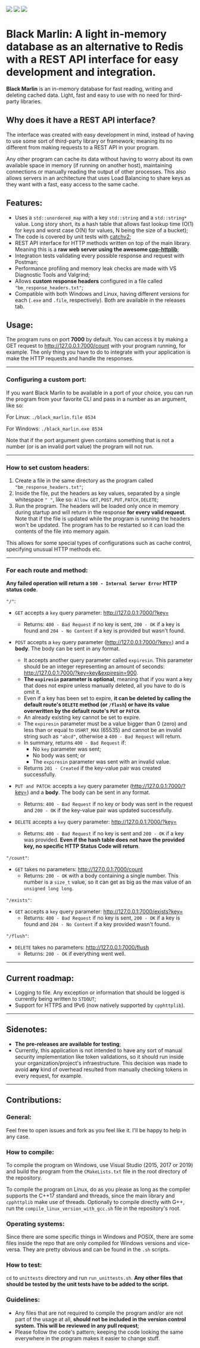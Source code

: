 ![](https://img.shields.io/github/repo-size/JustAn0therDev/black-marlin) ![](https://img.shields.io/github/license/JustAn0therDev/black-marlin) ![](https://img.shields.io/github/downloads/JustAn0therDev/black-marlin/total)

# Black Marlin: A light in-memory database as an alternative to Redis with a REST API interface for easy development and integration.
**Black Marlin** is an in-memory database for fast reading, writing and deleting cached data. Light, fast and easy to use with no need for third-party libraries.


## Why does it have a REST API interface?
The interface was created with easy development in mind, instead of having to use some sort of third-party library or framework; meaning its no different from making requests to a REST API in your program.

Any other program can cache its data without having to worry about its own available space in memory (if running on another host), maintaining connections or manually reading the output of other processes.
This also allows servers in an architecture that uses Load Balancing to share keys as they want with a fast, easy access to the same cache.


## Features:
- Uses a `std::unordered_map` with a key `std::string` and a `std::string*` value. Long story short, its a hash table that allows fast lookup time (O(1) for keys and worst case O(N) for values, N being the size of a bucket);
- The code is covered by unit tests with [catchv2](https://github.com/catchorg/Catch2);
- REST API interface for HTTP methods written on top of the main library. Meaning this is a **raw web server using the awesome [cpp-httplib](https://github.com/yhirose/cpp-httplib)**;
- Integration tests validating every possible response and request with Postman;
- Performance profiling and memory leak checks are made with VS Diagnostic Tools and Valgrind;
- Allows **custom response headers** configured in a file called `"bm_response_headers.txt"`;
- Compatible with both Windows and Linux, having different versions for each (`.exe` and `.file`, respectively). Both are available in the releases tab.

## Usage:
The program runs on port **7000** by default. You can access it by making a GET request to http://127.0.0.1:7000/count with your program running, for example.
The only thing you have to do to integrate with your application is make the HTTP requests and handle the responses.

--------------------------
### Configuring a custom port:
If you want Black Marlin to be available in a port of your choice, you can run the program from your favorite CLI and pass in a number as an argument, like so:

For Linux:
`./black_marlin.file 8534`

For Windows:
`./black_marlin.exe 8534`

Note that if the port argument given contains something that is not a number (or is an invalid port value) the program will not run.

--------------------------

### How to set custom headers:

1. Create a file in the same directory as the program called `"bm_response_headers.txt"`;
2. Inside the file, put the headers as key values, separated by a single whitespace `" "`, like so: `Allow GET,POST,PUT,PATCH,DELETE`;
3. Run the program. The headers will be loaded only once in memory during startup and will return in the response **for every valid request**. Note that if the file is updated while the program is running the headers won't be updated. The program has to be restarted so it can load the contents of the file into memory again.

This allows for some special types of configurations such as cache control, specifying unusual HTTP methods etc.

--------------------------
### For each route and method:
**Any failed operation will return a `500 - Internal Server Error` HTTP status code**.


`"/"`:
- `GET` accepts a `key` query parameter: http://127.0.0.1:7000/?key=
	- Returns: `400 - Bad Request` if no key is sent, `200 - OK` if a key is found and `204 - No Content` if a key is provided but wasn't found.

- `POST` accepts a `key` query parameter (http://127.0.0.1:7000/?key=) and a **body**. The body can be sent in any format.
	- It accepts another query parameter called `expiresin`. This parameter should be an integer representing an amount of seconds: http://127.0.0.1:7000/?key=key&expiresin=900.
	- **The `expiresin` parameter is optional**, meaning that if you want a key that does not expire unless manually deleted, all you have to do is omit it.
	- Even if a key has been set to expire, **it can be deleted by calling the default route's `DELETE` method (or `/flush`) or have its value overwritten by the default route's `PUT` or `PATCH`**.
	- An already existing key cannot be set to expire.
	- The `expiresin` parameter must be a value bigger than 0 (zero) and less than or equal to `USHRT_MAX` (65535) and cannot be an invalid string such as `"abcd"`, otherwise a `400 - Bad Request` will return.
	- In summary, returns `400 - Bad Request` if:
		- No `key` parameter was sent;
		- No body was sent; or
		- The `expiresin` parameter was sent with an invalid value.
	- Returns `201 - Created` if the key-value pair was created successfully.

- `PUT and PATCH`: accepts a `key` query parameter (http://127.0.0.1:7000/?key=) and a **body**. The body can be sent in any format.
	- Returns: `400 - Bad Request` if no key or body was sent in the request and `200 - OK` if the key-value pair was updated successfully.

- `DELETE` accepts a `key` query parameter: http://127.0.0.1:7000/?key=
	- Returns: `400 - Bad Request` if no key is sent and `200 - OK` if a key was provided. **Even if the hash table does not have the provided key, no specific HTTP Status Code will return**.

`"/count"`:
- `GET` takes no parameters: http://127.0.0.1:7000/count
	- Returns: `200 - OK` with a body containing a single number. This number is a `size_t` value, so it can get as big as the max value of an `unsigned long long`.

`"/exists"`:
- `GET` accepts a `key` query parameter: http://127.0.0.1:7000/exists?key=
	- Returns: `400 - Bad Request` if no key is sent, `200 - OK` if a key is found and `204 - No Content` if a key provided wasn't found.

`"/flush"`:
- `DELETE` takes no parameters: http://127.0.0.1:7000/flush
	- Returns: `200 - OK` if everything went well.

---------------------------
## Current roadmap:
- Logging to file. Any exception or information that should be logged is currently being written to `STDOUT`;
- Support for HTTPS and IPv6 (now natively supported by `cpphttplib`).
---------------------------
## Sidenotes:
- **The pre-releases are available for testing**;
- Currently, this application is not intended to have any sort of manual security implementation like token validations, so it should run inside your organization/project's infraestructure. This decision was made to avoid **any** kind of overhead resulted from manually checking tokens in every request, for example.

---------------------------
## Contributions:

### General:
Feel free to open issues and fork as you feel like it. I'll be happy to help in any case.

### How to compile:
To compile the program on Windows, use Visual Studio (2015, 2017 or 2019) and build the program from the `CMakeLists.txt` file in the root directory of the repository.

To compile the program on Linux, do as you please as long as the compiler supports the C++17 standard and threads, since the main library and `cpphttplib` make use of threads. Optionally to compile directly with G++, run the `compile_linux_version_with_gcc.sh` file in the repository's root.

### Operating systems:
Since there are some specific things in Windows and POSIX, there are some files inside the repo that are only compiled for Windows versions and vice-versa. They are pretty
obvious and can be found in the `.sh` scripts.

### How to test:
`cd` to `unittests` directory and run `run_unittests.sh`. **Any other files that should be tested by the unit tests have to be added to the script.**

### Guidelines:
- Any files that are not required to compile the program and/or are not part of the usage at all, **should not be included in the version control system. This will be reviewed in any pull request**;
- Please follow the code's pattern; keeping the code looking the same everywhere in the program makes it easier to change stuff.
